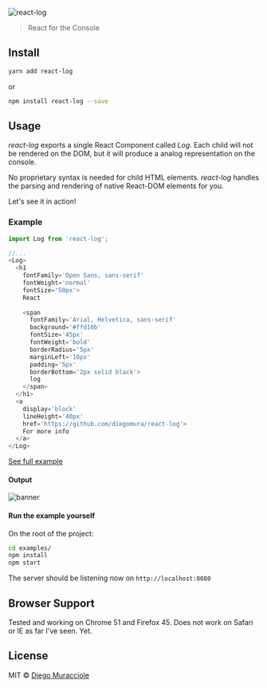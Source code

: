 ![react-log](https://cloud.githubusercontent.com/assets/5600341/22278164/f1e77fc8-e29f-11e6-98a1-c52703c112e5.png)
> React for the Console

## Install
```sh
yarn add react-log
```
or
```sh
npm install react-log --save
```

## Usage
_react-log_ exports a single React Component called _Log_. Each child will not be rendered on the DOM, but it will produce a analog representation on the console.

No proprietary syntax is needed for child HTML elements. _react-log_ handles the parsing and rendering of native React-DOM elements for you.

Let's see it in action!

### Example

```js
import Log from 'react-log';

//...
<Log>
  <h1
    fontFamily='Open Sans, sans-serif'
    fontWeight='normal'
    fontSize='50px'>
    React
    
    <span
      fontFamily='Arial, Helvetica, sans-serif'
      background='#ffd10b'
      fontSize='45px'
      fontWeight='bold'
      borderRadius='5px'
      marginLeft='10px'
      padding='5px'
      borderBottom='2px solid black'>
      log
    </span>
  </h1>
  <a
    display='block'
    lineHeight='40px'
    href='https://github.com/diegomura/react-log'>
    For more info
  </a>
</Log>
```
[See full example](https://github.com/diegomura/react-log/blob/master/examples/index.js)

#### Output
![banner](https://cloud.githubusercontent.com/assets/5600341/22278337/685d60c2-e2a1-11e6-8097-7774f87e07dd.png)

#### Run the example yourself
On the root of the project:

```sh
cd examples/
npm install
npm start
```

The server should be listening now on `http://localhost:8080`

## Browser Support
Tested and working on Chrome 51 and Firefox 45.
Does not work on Safari or IE as far I've seen. Yet.

## License

MIT © [Diego Muracciole](http://github.com/diegomura)
